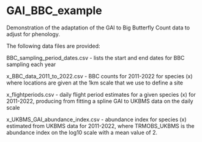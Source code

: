 # GAI_BBC_example
Demonstration of the adaptation of the GAI to Big Butterfly Count data to adjust for phenology.

The following data files are provided:

BBC_sampling_period_dates.csv - lists the start and end dates for BBC sampling each year

x_BBC_data_2011_to_2022.csv - BBC counts for 2011-2022 for species (x) where locations are given at the 1km scale that we use to define a site

x_flightperiods.csv - daily flight period estimates for a given species (x) for 2011-2022, producing from fitting a spline GAI to UKBMS data on the daily scale

x_UKBMS_GAI_abundance_index.csv - abundance index for species (x) estimated from UKBMS data for 2011-2022, where TRMOBS_UKBMS is the abundance index on the log10 scale with a mean value of 2.
